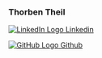 ### Thorben Theil

[![LinkedIn Logo](https://img.icons8.com/color/24/000000/linkedin.png) Linkedin](https://www.linkedin.com/in/thorbentheil)

[![GitHub Logo](https://img.icons8.com/color/24/000000/github.png) Github](https://github.com/theiltho)
